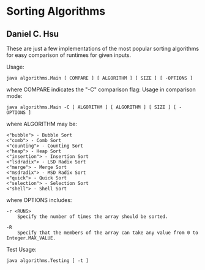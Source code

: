 Sorting Algorithms
=============

Daniel C. Hsu
-------------

These are just a few implementations of the most popular sorting algorithms for
easy comparison of runtimes for given inputs.

Usage:

    java algorithms.Main [ COMPARE ] [ ALGORITHM ] [ SIZE ] [ -OPTIONS ]

where COMPARE indicates the "-C" comparison flag:
Usage in comparison mode:

    java algorithms.Main -C [ ALGORITHM ] [ ALGORITHM ] [ SIZE ] [ -OPTIONS ]

where ALGORITHM may be:

    <"bubble"> - Bubble Sort
    <"comb"> - Comb Sort
    <"counting"> - Counting Sort
    <"heap"> - Heap Sort
    <"insertion"> - Insertion Sort
    <"lsdradix"> - LSD Radix Sort
    <"merge"> - Merge Sort
    <"msdradix"> - MSD Radix Sort
    <"quick"> - Quick Sort
    <"selection"> - Selection Sort
    <"shell"> - Shell Sort

where OPTIONS includes:

    -r <RUNS>
        Specify the number of times the array should be sorted.

    -R
        Specify that the members of the array can take any value from 0 to Integer.MAX_VALUE.

Test Usage:

    java algorithms.Testing [ -t ]
